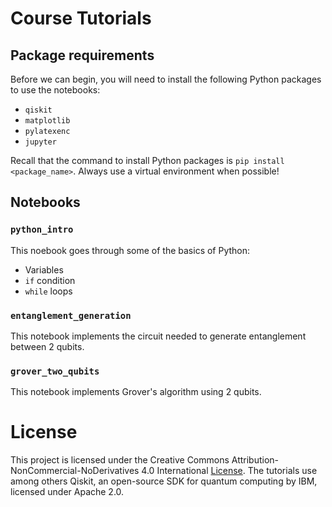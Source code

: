 # Course Tutorials

## Package requirements
Before we can begin, you will need to install the following Python packages to use the notebooks:
- `qiskit`
- `matplotlib`
- `pylatexenc`
- `jupyter`

Recall that the command to install Python packages is `pip install <package_name>`.
Always use a virtual environment when possible!

## Notebooks
### `python_intro`
This noebook goes through some of the basics of Python:
- Variables
- `if` condition
- `while` loops

### `entanglement_generation`
This notebook implements the circuit needed to generate entanglement between 2 qubits.

### `grover_two_qubits`
This notebook implements Grover's algorithm using 2 qubits.

# License
This project is licensed under the Creative Commons Attribution-NonCommercial-NoDerivatives 4.0 International [License](LICENSE.md).
The tutorials use among others Qiskit, an open-source SDK for quantum computing by IBM, licensed under Apache 2.0.